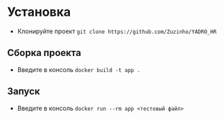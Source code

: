 # Установка
- Клонируйте проект `git clone https://github.com/Zuzinho/YADRO_HR`

## Сборка проекта
- Введите в консоль `docker build -t app .`

## Запуск
- Введите в консоль `docker run --rm app <тестовый файл>`
